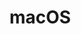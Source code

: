 <!--
 * @Author: your name
 * @Date: 2020-05-19 10:03:24
 * @LastEditTime: 2020-05-19 10:03:39
 * @LastEditors: Please set LastEditors
 * @Description: In User Settings Edit
 * @FilePath: \wheel_c\docs\install\macos.md
--> 
# macOS